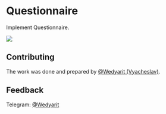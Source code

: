 # Questionnaire
Implement Questionnaire.

![](https://i.imgur.com/KAQXn0O.png)

## Contributing
The work was done and prepared by [@Wedyarit (Vyacheslav)](https://github.com/Wedyarit).

## Feedback
Telegram: [@Wedyarit](https://t.me/Wedyarit)
